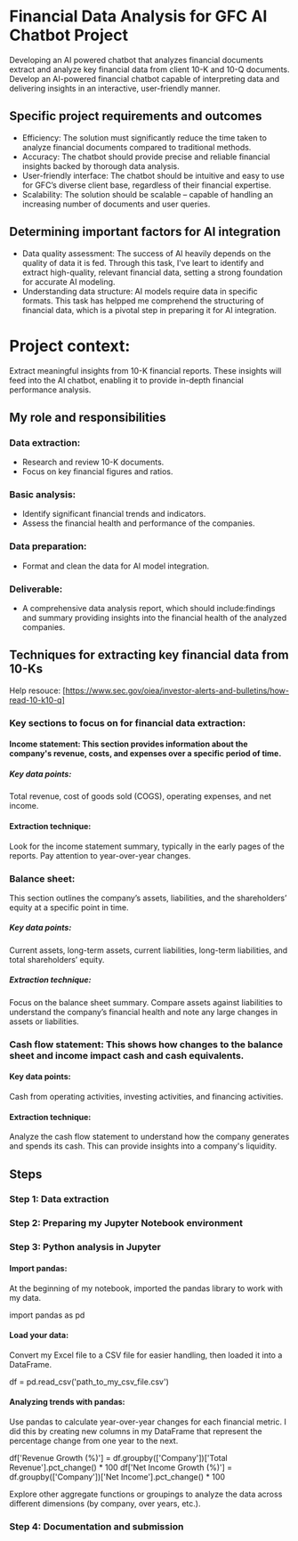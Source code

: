 # Financial Data Analysis for GFC AI Chatbot Project
Developing an AI powered chatbot that analyzes financial documents extract and analyze key financial data from client 10-K and 10-Q documents. Develop an AI-powered financial chatbot capable of interpreting data and delivering insights in an interactive, user-friendly manner.
## Specific project requirements and outcomes

- Efficiency: The solution must significantly reduce the time taken to analyze financial documents compared to traditional methods.
- Accuracy: The chatbot should provide precise and reliable financial insights backed by thorough data analysis.
- User-friendly interface: The chatbot should be intuitive and easy to use for GFC’s diverse client base, regardless of their financial expertise.
- Scalability: The solution should be scalable – capable of handling an increasing number of documents and user queries.

## Determining important factors for AI integration

- Data quality assessment: The success of AI heavily depends on the quality of data it is fed. Through this task, I've leart to identify and extract high-quality, relevant financial data, setting a strong foundation for accurate AI modeling.
- Understanding data structure: AI models require data in specific formats. This task has helpped me comprehend the structuring of financial data, which is a pivotal step in preparing it for AI integration.

# Project context:

Extract meaningful insights from 10-K financial reports.
These insights will feed into the AI chatbot, enabling it to provide in-depth financial performance analysis.

## My  role and responsibilities

### Data extraction:
  - Research and review 10-K documents.
  - Focus on key financial figures and ratios.
    
  ### Basic analysis:
  - Identify significant financial trends and indicators.
  - Assess the financial health and performance of the companies.

### Data preparation:
  - Format and clean the data for AI model integration.

### Deliverable:
  - A comprehensive data analysis report, which should include:findings and summary providing insights into the financial health of the analyzed companies.


## Techniques for extracting key financial data from 10-Ks 
Help resouce: [https://www.sec.gov/oiea/investor-alerts-and-bulletins/how-read-10-k10-q]


### Key sections to focus on for financial data extraction:
#### Income statement: This section provides information about the company's revenue, costs, and expenses over a specific period of time.
##### Key data points: 
Total revenue, cost of goods sold (COGS), operating expenses, and net income.
#### Extraction technique: 
Look for the income statement summary, typically in the early pages of the reports. Pay attention to year-over-year changes.

### Balance sheet: 
This section outlines the company’s assets, liabilities, and the shareholders’ equity at a specific point in time.
##### Key data points: 
Current assets, long-term assets, current liabilities, long-term liabilities, and total shareholders’ equity.
##### Extraction technique: 
Focus on the balance sheet summary. Compare assets against liabilities to understand the company’s financial health and note any large changes in assets or liabilities.

### Cash flow statement: This shows how changes to the balance sheet and income impact cash and cash equivalents.
#### Key data points: 
Cash from operating activities, investing activities, and financing activities.
#### Extraction technique: 
Analyze the cash flow statement to understand how the company generates and spends its cash. This can provide insights into a company's liquidity.


## Steps
### Step 1: Data extraction
### Step 2: Preparing my Jupyter Notebook environment
### Step 3: Python analysis in Jupyter

#### Import pandas:
At the beginning of my notebook, imported the pandas library to work with my data.

import pandas as pd

#### Load your data:
Convert my Excel file to a CSV file for easier handling, then loaded it into a DataFrame.

df = pd.read_csv('path_to_my_csv_file.csv')

#### Analyzing trends with pandas:
Use pandas to calculate year-over-year changes for each financial metric. I did this by creating new columns in my DataFrame that represent the percentage change from one year to the next.

df['Revenue Growth (%)'] = df.groupby(['Company'])['Total Revenue'].pct_change() * 100
df['Net Income Growth (%)'] = df.groupby(['Company'])['Net Income'].pct_change() * 100

Explore other aggregate functions or groupings to analyze the data across different dimensions (by company, over years, etc.).

### Step 4: Documentation and submission
